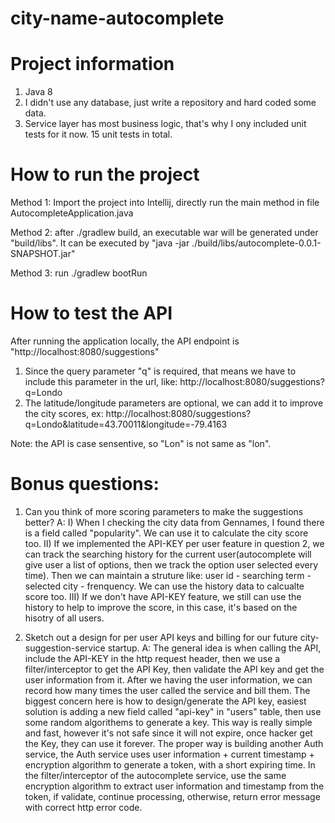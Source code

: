 # city-name-autocomplete

# Project information
1. Java 8
2. I didn't use any database, just write a repository and hard coded some data.
3. Service layer has most business logic, that's why I ony included unit tests for it now. 15 unit tests in total.

# How to run the project
Method 1: Import the project into Intellij, directly run the main method in file AutocompleteApplication.java

Method 2: after ./gradlew build, an executable war will be generated under "build/libs". It can be executed by "java -jar ./build/libs/autocomplete-0.0.1-SNAPSHOT.jar"

Method 3: run ./gradlew bootRun 

# How to test the API
After running the application locally, the API endpoint is "http://localhost:8080/suggestions"
1. Since the query parameter "q" is required, that means we have to include this parameter in the url, like: http://localhost:8080/suggestions?q=Londo
2. The latitude/longitude parameters are optional, we can add it to improve the city scores, ex: http://localhost:8080/suggestions?q=Londo&latitude=43.70011&longitude=-79.4163

Note: the API is case sensentive, so "Lon" is not same as "lon".

# Bonus questions:
1. Can you think of more scoring parameters to make the suggestions better?
A: I) When I checking the city data from Gennames, I found there is a field called "popularity". We can use it to calculate the city score too. 
   II) If we implemented the API-KEY per user feature in question 2, we can track the searching history for the current user(autocomplete will give user a list of options, then we track the option user selected every time). Then we can maintain a struture like: user id - searching term - selected city - frenquency. We can use the history data to calcualte score too.
   III) If we don't have API-KEY feature, we still can use the history to help to improve the score, in this case, it's based on the hisotry of all users.
   
2. Sketch out a design for per user API keys and billing for our future city-suggestion-service startup.
A: The general idea is when calling the API, include the API-KEY in the http request header, then we use a filter/interceptor to get the API Key, then validate the API key and get the user information from it. After we having the user information, we can record how many times the user called the service and bill them.
The biggest concern here is how to design/generate the API key, easiest solution is adding a new field called "api-key" in "users" table, then use some random algorithems to generate a key. This way is really simple and fast, however it's not safe since it will not expire, once hacker get the Key, they can use it forever.
The proper way is building another Auth service, the Auth service uses user information + current timestamp + encryption algorithm to generate a token, with a short expiring time. In the filter/interceptor of the autocomplete service, use the same encryption algorithm to extract user information and timestamp from the token, if validate, continue processing, otherwise, return error message with correct http error code.
